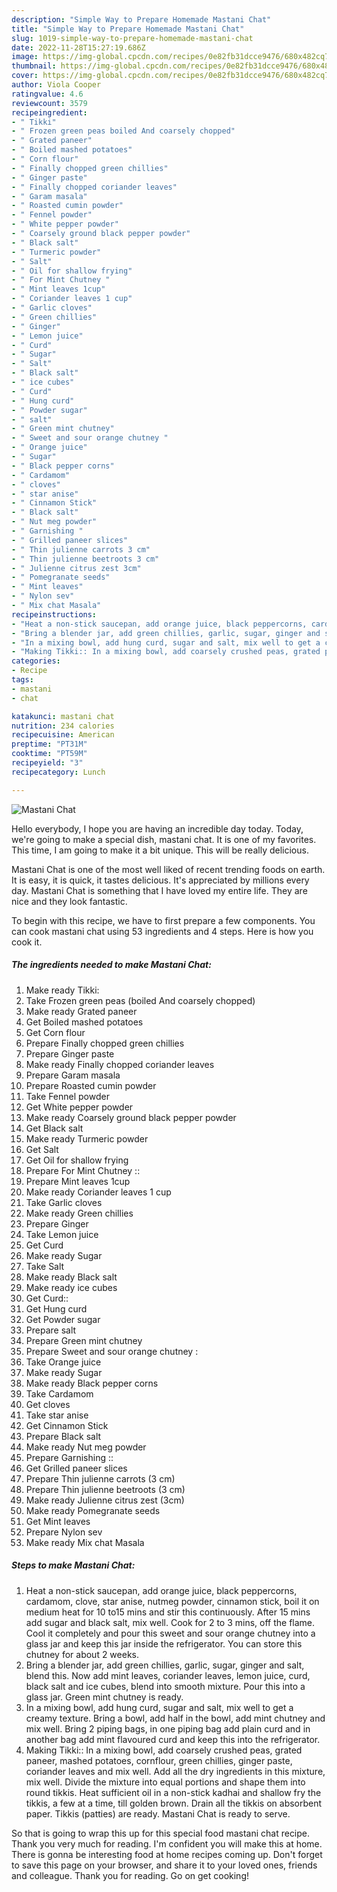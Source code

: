 ```yaml
---
description: "Simple Way to Prepare Homemade Mastani Chat"
title: "Simple Way to Prepare Homemade Mastani Chat"
slug: 1019-simple-way-to-prepare-homemade-mastani-chat
date: 2022-11-28T15:27:19.686Z
image: https://img-global.cpcdn.com/recipes/0e82fb31dcce9476/680x482cq70/mastani-chat-recipe-main-photo.jpg
thumbnail: https://img-global.cpcdn.com/recipes/0e82fb31dcce9476/680x482cq70/mastani-chat-recipe-main-photo.jpg
cover: https://img-global.cpcdn.com/recipes/0e82fb31dcce9476/680x482cq70/mastani-chat-recipe-main-photo.jpg
author: Viola Cooper
ratingvalue: 4.6
reviewcount: 3579
recipeingredient:
- " Tikki"
- " Frozen green peas boiled And coarsely chopped"
- " Grated paneer"
- " Boiled mashed potatoes"
- " Corn flour"
- " Finally chopped green chillies"
- " Ginger paste"
- " Finally chopped coriander leaves"
- " Garam masala"
- " Roasted cumin powder"
- " Fennel powder"
- " White pepper powder"
- " Coarsely ground black pepper powder"
- " Black salt"
- " Turmeric powder"
- " Salt"
- " Oil for shallow frying"
- " For Mint Chutney "
- " Mint leaves 1cup"
- " Coriander leaves 1 cup"
- " Garlic cloves"
- " Green chillies"
- " Ginger"
- " Lemon juice"
- " Curd"
- " Sugar"
- " Salt"
- " Black salt"
- " ice cubes"
- " Curd"
- " Hung curd"
- " Powder sugar"
- " salt"
- " Green mint chutney"
- " Sweet and sour orange chutney "
- " Orange juice"
- " Sugar"
- " Black pepper corns"
- " Cardamom"
- " cloves"
- " star anise"
- " Cinnamon Stick"
- " Black salt"
- " Nut meg powder"
- " Garnishing "
- " Grilled paneer slices"
- " Thin julienne carrots 3 cm"
- " Thin julienne beetroots 3 cm"
- " Julienne citrus zest 3cm"
- " Pomegranate seeds"
- " Mint leaves"
- " Nylon sev"
- " Mix chat Masala"
recipeinstructions:
- "Heat a non-stick saucepan, add orange juice, black peppercorns, cardamom, clove, star anise, nutmeg powder, cinnamon stick, boil it on medium heat for 10 to15 mins and stir this continuously. After 15 mins add sugar and black salt, mix well. Cook for 2 to 3 mins, off the flame. Cool it completely and pour this sweet and sour orange chutney into a glass jar and keep this jar inside the refrigerator. You can store this chutney for about 2 weeks."
- "Bring a blender jar, add green chillies, garlic, sugar, ginger and salt, blend this. Now add mint leaves, coriander leaves, lemon juice, curd, black salt and ice cubes, blend into smooth mixture. Pour this into a glass jar. Green mint chutney is ready."
- "In a mixing bowl, add hung curd, sugar and salt, mix well to get a creamy texture. Bring a bowl, add half in the bowl, add mint chutney and mix well. Bring 2 piping bags, in one piping bag add plain curd and in another bag add mint flavoured curd and keep this into the refrigerator."
- "Making Tikki:: In a mixing bowl, add coarsely crushed peas, grated paneer, mashed potatoes, cornflour, green chillies, ginger paste, coriander leaves and mix well. Add all the dry ingredients in this mixture, mix well. Divide the mixture into equal portions and shape them into round tikkis. Heat sufficient oil in a non-stick kadhai and shallow fry the tikkis, a few at a time, till golden brown. Drain all the tikkis on absorbent paper. Tikkis (patties) are ready. Mastani Chat is ready to serve."
categories:
- Recipe
tags:
- mastani
- chat

katakunci: mastani chat 
nutrition: 234 calories
recipecuisine: American
preptime: "PT31M"
cooktime: "PT59M"
recipeyield: "3"
recipecategory: Lunch

---
```



![Mastani Chat](https://img-global.cpcdn.com/recipes/0e82fb31dcce9476/680x482cq70/mastani-chat-recipe-main-photo.jpg)

Hello everybody, I hope you are having an incredible day today. Today, we're going to make a special dish, mastani chat. It is one of my favorites. This time, I am going to make it a bit unique. This will be really delicious.

Mastani Chat is one of the most well liked of recent trending foods on earth. It is easy, it is quick, it tastes delicious. It's appreciated by millions every day. Mastani Chat is something that I have loved my entire life. They are nice and they look fantastic.




To begin with this recipe, we have to first prepare a few components. You can cook mastani chat using 53 ingredients and 4 steps. Here is how you cook it.

<!--inarticleads1-->

##### The ingredients needed to make Mastani Chat:

1. Make ready  Tikki:
1. Take  Frozen green peas (boiled And coarsely chopped)
1. Make ready  Grated paneer
1. Get  Boiled mashed potatoes
1. Get  Corn flour
1. Prepare  Finally chopped green chillies
1. Prepare  Ginger paste
1. Make ready  Finally chopped coriander leaves
1. Prepare  Garam masala
1. Prepare  Roasted cumin powder
1. Take  Fennel powder
1. Get  White pepper powder
1. Make ready  Coarsely ground black pepper powder
1. Get  Black salt
1. Make ready  Turmeric powder
1. Get  Salt
1. Get  Oil for shallow frying
1. Prepare  For Mint Chutney ::
1. Prepare  Mint leaves 1cup
1. Make ready  Coriander leaves 1 cup
1. Take  Garlic cloves
1. Make ready  Green chillies
1. Prepare  Ginger
1. Take  Lemon juice
1. Get  Curd
1. Make ready  Sugar
1. Take  Salt
1. Make ready  Black salt
1. Make ready  ice cubes
1. Get  Curd::
1. Get  Hung curd
1. Get  Powder sugar
1. Prepare  salt
1. Prepare  Green mint chutney
1. Prepare  Sweet and sour orange chutney :
1. Take  Orange juice
1. Make ready  Sugar
1. Make ready  Black pepper corns
1. Take  Cardamom
1. Get  cloves
1. Take  star anise
1. Get  Cinnamon Stick
1. Prepare  Black salt
1. Make ready  Nut meg powder
1. Prepare  Garnishing ::
1. Get  Grilled paneer slices
1. Prepare  Thin julienne carrots (3 cm)
1. Prepare  Thin julienne beetroots (3 cm)
1. Make ready  Julienne citrus zest (3cm)
1. Make ready  Pomegranate seeds
1. Get  Mint leaves
1. Prepare  Nylon sev
1. Make ready  Mix chat Masala




<!--inarticleads2-->

##### Steps to make Mastani Chat:

1. Heat a non-stick saucepan, add orange juice, black peppercorns, cardamom, clove, star anise, nutmeg powder, cinnamon stick, boil it on medium heat for 10 to15 mins and stir this continuously. After 15 mins add sugar and black salt, mix well. Cook for 2 to 3 mins, off the flame. Cool it completely and pour this sweet and sour orange chutney into a glass jar and keep this jar inside the refrigerator. You can store this chutney for about 2 weeks.
1. Bring a blender jar, add green chillies, garlic, sugar, ginger and salt, blend this. Now add mint leaves, coriander leaves, lemon juice, curd, black salt and ice cubes, blend into smooth mixture. Pour this into a glass jar. Green mint chutney is ready.
1. In a mixing bowl, add hung curd, sugar and salt, mix well to get a creamy texture. Bring a bowl, add half in the bowl, add mint chutney and mix well. Bring 2 piping bags, in one piping bag add plain curd and in another bag add mint flavoured curd and keep this into the refrigerator.
1. Making Tikki:: In a mixing bowl, add coarsely crushed peas, grated paneer, mashed potatoes, cornflour, green chillies, ginger paste, coriander leaves and mix well. Add all the dry ingredients in this mixture, mix well. Divide the mixture into equal portions and shape them into round tikkis. Heat sufficient oil in a non-stick kadhai and shallow fry the tikkis, a few at a time, till golden brown. Drain all the tikkis on absorbent paper. Tikkis (patties) are ready. Mastani Chat is ready to serve.




So that is going to wrap this up for this special food mastani chat recipe. Thank you very much for reading. I'm confident you will make this at home. There is gonna be interesting food at home recipes coming up. Don't forget to save this page on your browser, and share it to your loved ones, friends and colleague. Thank you for reading. Go on get cooking!
